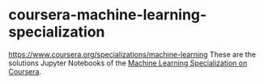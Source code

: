 # coursera-machine-learning-specialization
https://www.coursera.org/specializations/machine-learning
These are the solutions Jupyter Notebooks of the [Machine Learning Specialization on Coursera](https://www.coursera.org/specializations/machine-learning).
